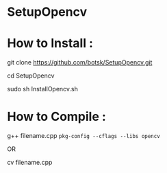 # SetupOpencv

# How to Install :

git clone https://github.com/botsk/SetupOpencv.git

cd SetupOpencv

sudo sh InstallOpencv.sh


# How to Compile :

g++ filename.cpp `pkg-config --cflags --libs opencv`

OR

cv filename.cpp
